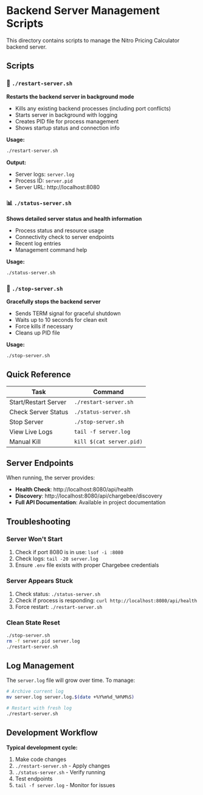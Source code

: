 # Backend Server Management Scripts

This directory contains scripts to manage the Nitro Pricing Calculator backend server.

## Scripts

### 🔄 `./restart-server.sh`
**Restarts the backend server in background mode**
- Kills any existing backend processes (including port conflicts)
- Starts server in background with logging
- Creates PID file for process management
- Shows startup status and connection info

**Usage:**
```bash
./restart-server.sh
```

**Output:**
- Server logs: `server.log`
- Process ID: `server.pid`
- Server URL: http://localhost:8080

### 📊 `./status-server.sh`
**Shows detailed server status and health information**
- Process status and resource usage
- Connectivity check to server endpoints
- Recent log entries
- Management command help

**Usage:**
```bash
./status-server.sh
```

### 🛑 `./stop-server.sh`
**Gracefully stops the backend server**
- Sends TERM signal for graceful shutdown
- Waits up to 10 seconds for clean exit
- Force kills if necessary
- Cleans up PID file

**Usage:**
```bash
./stop-server.sh
```

## Quick Reference

| Task | Command |
|------|---------|
| Start/Restart Server | `./restart-server.sh` |
| Check Server Status | `./status-server.sh` |
| Stop Server | `./stop-server.sh` |
| View Live Logs | `tail -f server.log` |
| Manual Kill | `kill $(cat server.pid)` |

## Server Endpoints

When running, the server provides:
- **Health Check**: http://localhost:8080/api/health
- **Discovery**: http://localhost:8080/api/chargebee/discovery
- **Full API Documentation**: Available in project documentation

## Troubleshooting

### Server Won't Start
1. Check if port 8080 is in use: `lsof -i :8080`
2. Check logs: `tail -20 server.log`
3. Ensure `.env` file exists with proper Chargebee credentials

### Server Appears Stuck
1. Check status: `./status-server.sh`
2. Check if process is responding: `curl http://localhost:8080/api/health`
3. Force restart: `./restart-server.sh`

### Clean State Reset
```bash
./stop-server.sh
rm -f server.pid server.log
./restart-server.sh
```

## Log Management

The `server.log` file will grow over time. To manage:
```bash
# Archive current log
mv server.log server.log.$(date +%Y%m%d_%H%M%S)

# Restart with fresh log
./restart-server.sh
```

## Development Workflow

**Typical development cycle:**
1. Make code changes
2. `./restart-server.sh` - Apply changes
3. `./status-server.sh` - Verify running
4. Test endpoints
5. `tail -f server.log` - Monitor for issues
